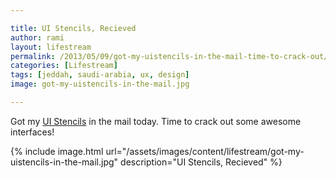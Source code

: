 ```yaml
---

title: UI Stencils, Recieved
author: rami
layout: lifestream
permalink: /2013/05/09/got-my-uistencils-in-the-mail-time-to-crack-out/
categories: [Lifestream]
tags: [jeddah, saudi-arabia, ux, design]
image: got-my-uistencils-in-the-mail.jpg

---
```


Got my [UI Stencils](http://www.uistencils.com/ "UI Stencils") in the mail today. Time to crack out some awesome interfaces!

{% include image.html url="/assets/images/content/lifestream/got-my-uistencils-in-the-mail.jpg" description="UI Stencils, Recieved" %}

